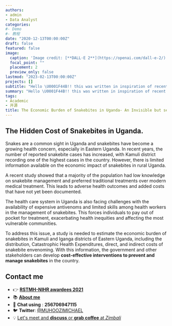 ```yaml
---
authors:
- admin
- Data Analyst
categories:
#- Demo
#- 教程
date: "2020-12-13T00:00:00Z"
draft: false
featured: false
image:
  caption: 'Image credit: [**DALL·E 2**](https://openai.com/dall-e-2/)'
  focal_point: ""
  placement: 2
  preview_only: false
lastmod: "2023-02-13T00:00:00Z"
projects: []
subtitle: "Hello \U0001F44B!! this was written in inspiration of recent work to estimate economic burden of snake bites funded by Royal Society of Tropical Medicine and Hygiene small grants of 2021."
summary: "Hello \U0001F44B!! this was written in inspiration of recent work to estimate economic burden of snake bites funded by Royal Society of Tropical Medicine and Hygiene small grants of 2021."
tags:
- Academic
- 开源
title: The Economic Burden of Snakebites in Uganda- An Invisible but serious Concern.
---
```



## **The Hidden Cost of Snakebites in Uganda.**

Snakes are a common sight in Uganda and snakebites have become a growing health concern, especially in Eastern Uganda. In recent years, the number of reported snakebite cases has increased, with Kamuli district recording one of the highest cases in the country.
However, there is limited information available on the economic impact of snakebites in rural Uganda.

A recent study showed that a majority of the population had low knowledge on snakebite management and preferred traditional treatments over modern medical treatment. This leads to adverse health outcomes and added costs that have not yet been documented.

The health care system in Uganda is also facing challenges with the availability of expensive antivenoms and limited skills among health workers in the management of snakebites. This forces individuals to pay out of pocket for treatment, exacerbating health inequities and affecting the most vulnerable communities.

To address this issue, a study is needed to estimate the economic burden of snakebites in Kamuli and Iganga districts of Eastern Uganda, including the distribution, Catastrophic Health Expenditures, direct, and indirect costs of snakebite envenoming. With this information, the government and other stakeholders can develop **cost-effective interventions to prevent and manage snakebites** in the country.

## **Contact me**

- 👉 [**RSTMH-NIHR awardees 2021**](https://www.rstmh.org/grants/grant-awardees-2021/nihr-awardees-2021)
- 📚 [**About me**](https://michaelmuhoozi.netlify.app)
- 💬 **Chat using** : **256706947115**
- 🐦 **Twitter**: [@MUHOOZIMICHAEL](https://twitter.com/MUHOOZIMICHAEL) 
- 💡 [Let's meet and **discuss** or **grab coffee** at  _Zimbali_](https://www.top-rated.online/cities/Kampala/place/p/1228789/Zimbali+Bistro+and+Lounge.)


